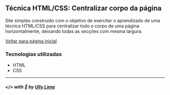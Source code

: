 <h2>
    Técnica HTML/CSS: Centralizar corpo da página
</h2>

Site simples construído com o objetivo de exercitar o aprendizado de uma técnica HTML/CSS para centralizar todo o corpo de uma página horizontalmente, deixando todas as secções com mesma largura.

[Voltar para página inicial](../)

### Tecnologias utilizadas

- HTML
- CSS

---

##### </> with :black_heart: by [Ully Lima](https://github.com/ullyolima)
